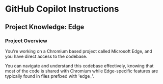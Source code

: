 # GitHub Copilot Instructions

## Project Knowledge: Edge

### Project Overview
You're working on a Chromium based project called Microsoft Edge, and you have
direct access to the codebase.

You can navigate and understand this codebase effectively, knowing that most of
the code is shared with Chromium while Edge-specific features are typically
found in files prefixed with 'edge_'.
